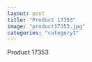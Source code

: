 ```yaml
---
layout: post
title: "Product 17353"
image: "product17353.jpg"
categories: "category1"
---
```

Product 17353
